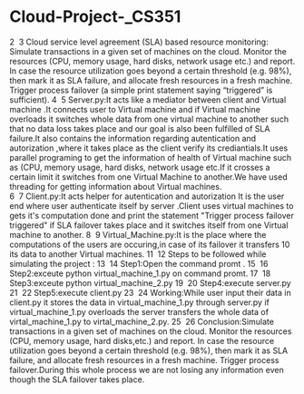 # Cloud-Project-_CS351
2
​
3
Cloud service level agreement (SLA) based resource monitoring: Simulate transactions in a given set of machines on the cloud. Monitor the resources (CPU, memory usage, hard disks, network usage etc.) and report. In case the resource utilization goes beyond a certain threshold (e.g. 98%), then mark it as SLA failure, and allocate fresh resources in a fresh machine. Trigger process failover (a simple print statement saying “triggered” is sufficient).
4
​
5
Server.py:It acts like a mediator between client and Virtual machine .It connects user to Virtual machine and if Virtual machine overloads it switches whole data from one virtual machine to another such that no data loss takes place and our goal is also been fulfilled of SLA failure.It also contains the information regarding autentication and autorization ,where it takes place as the client verify its crediantials.It uses parallel programing to get the information of health of Virtual machine such as (CPU, memory usage, hard disks, network usage etc.If it crosses a certain limit it switches from one Virtual Machine to another.We have used threading for getting information about Virtual machines.  
6
​
7
Client.py:It acts helper for autentication and autorization It is the user end where user authenticate itself by server .Client uses virtual machines to gets it's computation done and print the statement "Trigger process failover triggered" if SLA failover takes place and it switches itself from one Virtual machine to another.
8
​
9
Virtual_Machine.py:It is the place where the computations of the users are occuring,in case of its failover it transfers
10
its data to another Virtual machines.
11
​
12
Steps to be followed while simulating the project :
13
​
14
Step1:Open the command promt .
15
​
16
Step2:exceute python virtual_machine_1.py on command promt.
17
​
18
Step3:exceute python virtual_machine_2.py
19
​
20
Step4:execute server.py
21
​
22
Step5:execute client.py
23
​
24
Working:While user input their data in client.py it stores the data in virtual_machine_1.py through server.py if virtual_machine_1.py overloads the server transfers the whole data of virtal_machine_1.py to virtal_machine_2.py.
25
​
26
Conclusion:Simulate transactions in a given set of machines on the cloud. Monitor the resources (CPU, memory usage, hard disks,etc.) and report. In case the resource utilization goes beyond a certain threshold (e.g. 98%), then mark it as SLA failure, and allocate fresh resources in a fresh machine. Trigger process failover.During this whole process we are not losing any information even though the SLA failover takes place.

